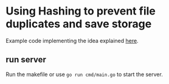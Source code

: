 # Using Hashing to prevent file duplicates and save storage

Example code implementing the idea explained [here](https://dev.to/kayslaycode/using-hashing-to-prevent-file-duplicates-and-save-storage-4ke6-temp-slug-5780961?preview=af266203d63499072d6fc0669929de203ce0df8923e2bf64aa8da11cd36c5b4f7c322c5557cf0e9b18fb06b4ba369fbdc5774b8e7fef4fe3fa13c442).

## run server

Run the makefile or use `go run cmd/main.go` to start the server.
